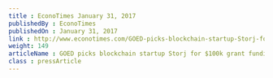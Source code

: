 ```yaml
---
title : EconoTimes January 31, 2017
publishedBy : EconoTimes
publishedOn : January 31, 2017
link : http://www.econotimes.com/GOED-picks-blockchain-startup-Storj-for-100k-grant-funding-513923
weight: 149
articleName : GOED picks blockchain startup Storj for $100k grant funding
class : pressArticle
---
```

